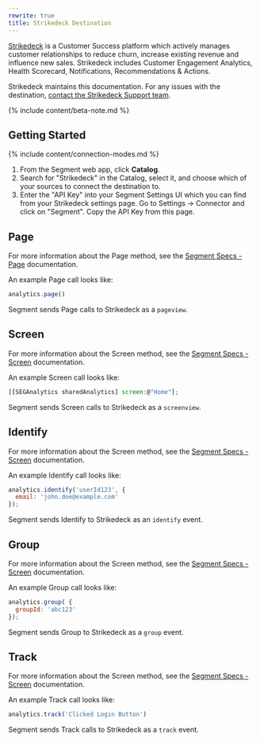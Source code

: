 ```yaml
---
rewrite: true
title: Strikedeck Destination
---
```

[Strikedeck](https://strikedeck.com/?utm_source=segmentio&utm_medium=docs&utm_campaign=partners) is a Customer Success platform which actively manages customer relationships to reduce churn, increase existing revenue and influence new sales. Strikedeck includes  Customer Engagement Analytics, Health Scorecard, Notifications, Recommendations & Actions.

Strikedeck maintains this documentation. For any issues with the destination, [contact the Strikedeck Support team](mailto:support@strikedeck.com).

{% include content/beta-note.md %}


## Getting Started

{% include content/connection-modes.md %}

1. From the Segment web app, click **Catalog**.
2. Search for "Strikedeck" in the Catalog, select it, and choose which of your sources to connect the destination to.
3. Enter the "API Key" into your Segment Settings UI which you can find from your Strikedeck settings page. Go to Settings -> Connector and click on "Segment". Copy the API Key from this page.

## Page

For more information about the Page method, see the [Segment Specs - Page](/docs/connections/spec/page/) documentation.

An example Page call looks like:

```js
analytics.page()
```

Segment sends Page calls to Strikedeck as a `pageview`.


## Screen
For more information about the Screen method, see the [Segment Specs - Screen](/docs/connections/spec/screen/) documentation.

An example Screen call looks like:

```js
[[SEGAnalytics sharedAnalytics] screen:@"Home"];
```

Segment sends Screen calls to Strikedeck as a `screenview`.


## Identify
For more information about the Screen method, see the [Segment Specs - Screen](/docs/connections/spec/identify/) documentation.

An example Identify call looks like:

```js
analytics.identify('userId123', {
  email: 'john.doe@example.com'
});
```

Segment sends Identify to Strikedeck as an `identify` event.


## Group

For more information about the Screen method, see the [Segment Specs - Screen](/docs/connections/spec/group/) documentation.

An example Group call looks like:

```js
analytics.group( {
  groupId: 'abc123'
});
```

Segment sends Group to Strikedeck as a `group` event.


## Track

For more information about the Screen method, see the [Segment Specs - Screen](/docs/connections/spec/track/) documentation.

An example Track call looks like:

```js
analytics.track('Clicked Login Button')
```

Segment sends Track calls to Strikedeck as a `track` event.
